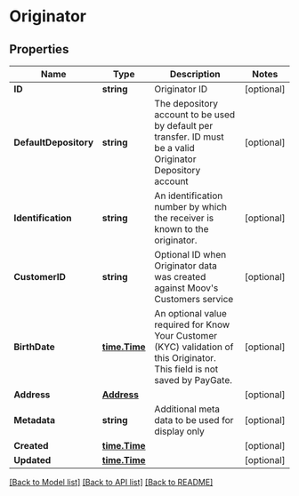 # Originator

## Properties

Name | Type | Description | Notes
------------ | ------------- | ------------- | -------------
**ID** | **string** | Originator ID | [optional] 
**DefaultDepository** | **string** | The depository account to be used by default per transfer. ID must be a valid Originator Depository account | [optional] 
**Identification** | **string** | An identification number by which the receiver is known to the originator. | [optional] 
**CustomerID** | **string** | Optional ID when Originator data was created against Moov&#39;s Customers service | [optional] 
**BirthDate** | [**time.Time**](time.Time.md) | An optional value required for Know Your Customer (KYC) validation of this Originator. This field is not saved by PayGate.  | [optional] 
**Address** | [**Address**](Address.md) |  | [optional] 
**Metadata** | **string** | Additional meta data to be used for display only | [optional] 
**Created** | [**time.Time**](time.Time.md) |  | [optional] 
**Updated** | [**time.Time**](time.Time.md) |  | [optional] 

[[Back to Model list]](../README.md#documentation-for-models) [[Back to API list]](../README.md#documentation-for-api-endpoints) [[Back to README]](../README.md)



